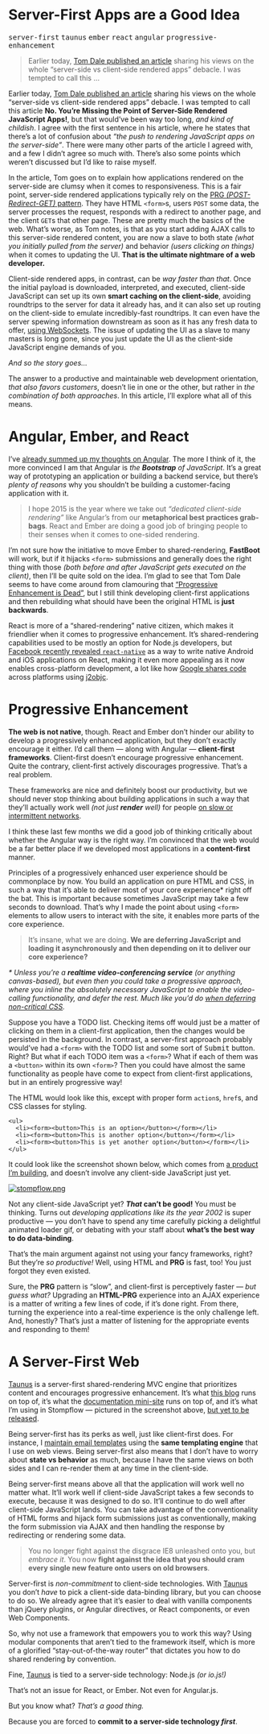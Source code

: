 <h1>Server-First Apps are a Good Idea</h1>

<p><kbd>server-first</kbd> <kbd>taunus</kbd> <kbd>ember</kbd> <kbd>react</kbd> <kbd>angular</kbd> <kbd>progressive-enhancement</kbd></p>

<blockquote><p>Earlier today, <a href="http://tomdale.net/2015/02/youre-missing-the-point-of-server-side-rendered-javascript-apps/" target="_blank">Tom Dale published an article</a> sharing his views on the whole &#x201C;server-side vs client-side rendered apps&#x201D; debacle. I was tempted to call this &#x2026;</p></blockquote>

<div><p>Earlier today, <a href="http://tomdale.net/2015/02/youre-missing-the-point-of-server-side-rendered-javascript-apps/" target="_blank">Tom Dale published an article</a> sharing his views on the whole &#x201C;server-side vs client-side rendered apps&#x201D; debacle. I was tempted to call this article <strong>No. You&#x2019;re Missing the Point of Server-Side Rendered JavaScript Apps!</strong>, but that would&#x2019;ve been way too long, <em>and kind of childish</em>. I agree with the first sentence in his article, where he states that there&#x2019;s a lot of confusion about <em>&#x201C;the push to rendering JavaScript apps on the server-side&#x201D;</em>. There were many other parts of the article I agreed with, and a few I didn&#x2019;t agree so much with. There&#x2019;s also some points which weren&#x2019;t discussed but I&#x2019;d like to raise myself.</p></div>

<div></div>

<div><p>In the article, Tom goes on to explain how applications rendered on the server-side are clumsy when it comes to responsiveness. This is a fair point, server-side rendered applications typically rely on the <a href="http://stackoverflow.com/questions/tagged/post-redirect-get" target="_blank">PRG <em>(POST-Redirect-GET)</em> pattern</a>. They have HTML <code class="md-code md-code-inline">&lt;form&gt;</code>s, users <code class="md-code md-code-inline">POST</code> some data, the server processes the request, responds with a redirect to another page, and the client <code class="md-code md-code-inline">GET</code>s that other page. These are pretty much the basics of the web. What&#x2019;s worse, as Tom notes, is that as you start adding AJAX calls to this server-side rendered content, you are now a slave to both state <em>(what you initially pulled from the server)</em> and behavior <em>(users clicking on things)</em> when it comes to updating the UI. <strong>That is the ultimate nightmare of a web developer.</strong></p> <p>Client-side rendered apps, in contrast, can be <em>way faster than that</em>. Once the initial payload is downloaded, interpreted, and executed, client-side JavaScript can set up its own <strong>smart caching on the client-side</strong>, avoiding roundtrips to the server for data it already has, and it can also set up routing on the client-side to emulate incredibly-fast roundtrips. It can even have the server spewing information downstream as soon as it has any fresh data to offer, <a href="http://socket.io/" target="_blank">using WebSockets</a>. The issue of updating the UI as a slave to many masters is long gone, since you just update the UI as the client-side JavaScript engine demands of you.</p> <p><em>And so the story goes&#x2026;</em></p> <p>The answer to a productive and maintainable web development orientation, <em>that also favors customers</em>, doesn&#x2019;t lie in one or the other, but rather in <em>the combination of both approaches</em>. In this article, I&#x2019;ll explore what all of this means.</p></div>

<div><h1 id="angular-ember-and-react">Angular, Ember, and React</h1> <p>I&#x2019;ve <a href="https://ponyfoo.com/articles/stop-breaking-the-web" aria-label="Stop Breaking the Web">already summed up my thoughts on Angular</a>. The more I think of it, the more convinced I am that Angular is <em>the <strong>Bootstrap</strong> of JavaScript</em>. It&#x2019;s a great way of prototyping an application or building a backend service, but there&#x2019;s <em>plenty of reasons</em> why you shouldn&#x2019;t be building a customer-facing application with it.</p> <blockquote> <p>I hope 2015 is the year where we take out <em>&#x201C;dedicated client-side rendering&#x201D;</em> like Angular&#x2019;s from our <strong>metaphorical best practices grab-bags</strong>. React and Ember are doing a good job of bringing people to their senses when it comes to one-sided rendering.</p> </blockquote> <p>I&#x2019;m not sure how the initiative to move Ember to shared-rendering, <strong>FastBoot</strong> will work, but if it hijacks <code class="md-code md-code-inline">&lt;form&gt;</code> submissions and generally does the right thing with those <em>(both before and after JavaScript gets executed on the client)</em>, then I&#x2019;ll be quite sold on the idea. I&#x2019;m glad to see that Tom Dale seems to have come around from clamouring that <a href="http://tomdale.net/2013/09/progressive-enhancement-is-dead/" target="_blank" aria-label="Progressive Enhancement is Dead">&#x201C;Progressive Enhancement is Dead&#x201D;</a>, but I still think developing client-first applications and then rebuilding what should have been the original HTML is <strong>just backwards</strong>.</p> <p>React is more of a &#x201C;shared-rendering&#x201D; native citizen, which makes it friendlier when it comes to progressive enhancement. It&#x2019;s shared-rendering capabilities used to be mostly an option for Node.js developers, but <a href="https://www.youtube.com/watch?v=KVZ-P-ZI6W4" target="_blank" aria-label="&apos;Introducing React Native&apos; talk at ReactConf">Facebook recently revealed <code class="md-code md-code-inline">react-native</code></a> as a way to write native Android and iOS applications on React, making it even more appealing as it now enables cross-platform development, a lot like how <a href="http://arstechnica.com/information-technology/2014/11/how-google-inbox-shares-70-of-its-code-across-android-ios-and-the-web/" target="_blank" aria-label="How Google Inbox shares 70% of its code across Android, iOS, and the Web">Google shares code</a> across platforms using <a href="https://github.com/google/j2objc" target="_blank" aria-label="google/j2objc on GitHub">j2objc</a>.</p> <h1 id="progressive-enhancement">Progressive Enhancement</h1> <p><strong>The web is not native</strong>, though. React and Ember don&#x2019;t hinder our ability to develop a progressively enhanced application, but they don&#x2019;t exactly encourage it either. I&#x2019;d call them &#x2014; along with Angular &#x2014; <strong>client-first frameworks</strong>. Client-first doesn&#x2019;t encourage progressive enhancement. Quite the contrary, client-first actively discourages progressive. That&#x2019;s a real problem.</p> <p>These frameworks are nice and definitely boost our productivity, but we should never stop thinking about building applications in such a way that they&#x2019;ll actually work well <em>(not just <strong>render</strong> well)</em> for people <a href="http://ponyfoo.com/articles/critical-path-performance-optimization" target="_blank" aria-label="Critical Path Performance Optimization at Pony Foo">on slow or intermittent networks</a>.</p> <p>I think these last few months we did a good job of thinking critically about whether the Angular way is the right way. I&#x2019;m convinced that the web would be a far better place if we developed most applications in a <strong>content-first</strong> manner.</p> <p>Principles of a progressively enhanced user experience should be commonplace by now. You build an application on pure HTML and CSS, in such a way that it&#x2019;s able to deliver most of your core experience* right off the bat. This is important because sometimes JavaScript may take a few seconds to download. That&#x2019;s why I made the point about using <code class="md-code md-code-inline">&lt;form&gt;</code> elements to allow users to interact with the site, it enables more parts of the core experience.</p> <blockquote> <p>It&#x2019;s insane, what we are doing. <strong>We are deferring JavaScript and loading it asynchronously and then depending on it to deliver our core experience?</strong></p> </blockquote> <p><em>* Unless you&#x2019;re a <strong>realtime video-conferencing service</strong> (or anything canvas-based), but even then you could take a progressive approach, where you inline the absolutely necessary JavaScript to enable the video-calling functionality, and defer the rest. Much like you&#x2019;d do <a href="http://ponyfoo.com/articles/critical-path-performance-optimization" target="_blank" aria-label="Critical Path Performance Optimization at Pony Foo">when deferring non-critical CSS</a>.</em></p> <p>Suppose you have a TODO list. Checking items off would just be a matter of clicking on them in a client-first application, then the changes would be persisted in the background. In contrast, a server-first approach probably would&#x2019;ve had a <code class="md-code md-code-inline">&lt;form&gt;</code> with the TODO list and some sort of <kbd>Submit</kbd> button. Right? But what if each TODO item was a <code class="md-code md-code-inline">&lt;form&gt;</code>? What if each of them was a <code class="md-code md-code-inline">&lt;button&gt;</code> within its own <code class="md-code md-code-inline">&lt;form&gt;</code>? Then you could have almost the same functionality as people have come to expect from client-first applications, but in an entirely progressive way!</p> <p>The HTML would look like this, except with proper form <code class="md-code md-code-inline">action</code>s, <code class="md-code md-code-inline">href</code>s, and CSS classes for styling.</p> <pre class="md-code-block"><code class="md-code md-lang-xml"><span class="md-code-tag">&lt;<span class="md-code-title">ul</span>&gt;</span>
  <span class="md-code-tag">&lt;<span class="md-code-title">li</span>&gt;</span><span class="md-code-tag">&lt;<span class="md-code-title">form</span>&gt;</span><span class="md-code-tag">&lt;<span class="md-code-title">button</span>&gt;</span>This is an option<span class="md-code-tag">&lt;/<span class="md-code-title">button</span>&gt;</span><span class="md-code-tag">&lt;/<span class="md-code-title">form</span>&gt;</span><span class="md-code-tag">&lt;/<span class="md-code-title">li</span>&gt;</span>
  <span class="md-code-tag">&lt;<span class="md-code-title">li</span>&gt;</span><span class="md-code-tag">&lt;<span class="md-code-title">form</span>&gt;</span><span class="md-code-tag">&lt;<span class="md-code-title">button</span>&gt;</span>This is another option<span class="md-code-tag">&lt;/<span class="md-code-title">button</span>&gt;</span><span class="md-code-tag">&lt;/<span class="md-code-title">form</span>&gt;</span><span class="md-code-tag">&lt;/<span class="md-code-title">li</span>&gt;</span>
  <span class="md-code-tag">&lt;<span class="md-code-title">li</span>&gt;</span><span class="md-code-tag">&lt;<span class="md-code-title">form</span>&gt;</span><span class="md-code-tag">&lt;<span class="md-code-title">button</span>&gt;</span>This is yet another option<span class="md-code-tag">&lt;/<span class="md-code-title">button</span>&gt;</span><span class="md-code-tag">&lt;/<span class="md-code-title">form</span>&gt;</span><span class="md-code-tag">&lt;/<span class="md-code-title">li</span>&gt;</span>
<span class="md-code-tag">&lt;/<span class="md-code-title">ul</span>&gt;</span>
</code></pre> <p>It could look like the screenshot shown below, which comes from <a href="http://blog.stompflow.com/articles/iterative-prototyping-for-the-web" target="_blank" aria-label="Iterative Prototyping for the Web">a product I&#x2019;m building</a>, and doesn&#x2019;t involve any client-side JavaScript just yet.</p> <p><a href="http://blog.stompflow.com/articles/iterative-prototyping-for-the-web" target="_blank" aria-label="Iterative Prototyping for the Web"><img alt="stompflow.png" class="" src="https://i.imgur.com/NqHl1zm.png"></a></p> <p>Not any client-side JavaScript yet? <strong><em>That</em> can&#x2019;t be good!</strong> You must be thinking. Turns out <em>developing applications like its the year 2002</em> is super productive &#x2014; you don&#x2019;t have to spend any time carefully picking a delightful animated loader gif, or debating with your staff about <strong>what&#x2019;s the best way to do data-binding</strong>.</p> <p>That&#x2019;s the main argument against not using your fancy frameworks, right? But they&#x2019;re <em>so productive!</em> Well, using HTML and <strong>PRG</strong> is fast, too! You just forgot they even existed.</p> <p>Sure, the <strong>PRG</strong> pattern is &#x201C;slow&#x201D;, and client-first is perceptively faster &#x2014; <em>but guess what?</em> Upgrading an <strong>HTML-PRG</strong> experience into an AJAX experience is a matter of writing a few lines of code, if it&#x2019;s done right. From there, turning the experience into a real-time experience is the only challenge left. And, honestly? That&#x2019;s just a matter of listening for the appropriate events and responding to them!</p> <h1 id="a-server-first-web">A Server-First Web</h1> <p><a href="http://taunus.bevacqua.io/" target="_blank" aria-label="Taunus: Micro Isomorphic MVC Engine for Node.js">Taunus</a> is a server-first shared-rendering MVC engine that prioritizes content and encourages progressive enhancement. It&#x2019;s what <a href="https://github.com/ponyfoo/ponyfoo" target="_blank" aria-label="ponyfoo.com source code on GitHub">this blog</a> runs on top of, it&#x2019;s what the <a href="https://github.com/taunus/taunus.bevacqua.io" target="_blank" aria-label="taunus.bevacqua.io source code on GitHub">documentation mini-site</a> runs on top of, and it&#x2019;s what I&#x2019;m using in Stompflow &#x2014; pictured in the screenshot above, <a href="http://www.stompflow.com/" target="_blank" aria-label="Stompflow: Hassle-free Project Management">but yet to be released</a>.</p> <p>Being server-first has its perks as well, just like client-first does. For instance, I <a href="https://github.com/ponyfoo/ponyfoo/blob/master/views/server/emails/article-published.jade" target="_blank" aria-label="This template will be running hot when the article gets published!">maintain email templates</a> using the <strong>same templating engine</strong> that I use on web views. Being server-first also means that I don&#x2019;t have to worry about <strong>state vs behavior</strong> as much, because I have the same views on both sides and I can re-render them at any time in the client-side.</p> <p>Being server-first means above all that the application will work well no matter what. It&#x2019;ll work well if client-side JavaScript takes a few seconds to execute, because it was designed to do so. It&#x2019;ll continue to do well after client-side JavaScript lands. You can take advantage of the conventionality of HTML forms and hijack form submissions just as conventionally, making the form submission via AJAX and then handling the response by redirecting or rendering some data.</p> <blockquote> <p>You no longer fight against the disgrace IE8 unleashed onto you, but <em>embrace it</em>. You now <strong>fight against the idea that you should cram every single new feature onto users on old browsers</strong>.</p> </blockquote> <p>Server-first is <em>non-commitment</em> to client-side technologies. With <a href="https://github.com/taunus/taunus" target="_blank" aria-label="taunus on GitHub">Taunus</a> you don&#x2019;t <em>have</em> to pick a client-side data-binding library, but you can choose to do so. We already agree that it&#x2019;s easier to deal with vanilla components than jQuery plugins, or Angular directives, or React components, or even Web Components.</p> <p>So, why not use a framework that empowers you to work this way? Using modular components that aren&#x2019;t tied to the framework itself, which is more of a glorified &#x201C;stay-out-of-the-way router&#x201D; that dictates you how to do shared rendering by convention.</p> <p>Fine, <a href="https://github.com/taunus/taunus" target="_blank" aria-label="taunus on GitHub">Taunus</a> is tied to a server-side technology: Node.js <em>(or io.js!)</em></p> <p>That&#x2019;s not an issue for React, or Ember. Not even for Angular.js.</p> <p>But you know what? <em>That&#x2019;s a good thing.</em></p> <p>Because you are forced to <strong>commit to a server-side technology <em>first</em></strong>.</p></div>
